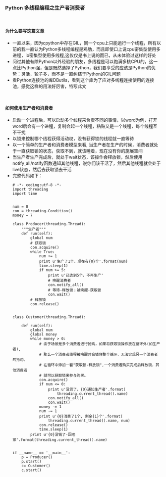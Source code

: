### Python 多线程编程之生产者消费者

<br/>

#### 为什么要写这篇文章
* 一直以来，因为cpython中存在GIL，同一个cpu上只能运行一个线程，所有以前的我一直认为Python多线程编程是鸡肋，而且即使口上说cpu密集型使用多进程，io密集型使用多线程,这仅仅是书上说的而已，从未体验过这样的好处
* 问过其他有除Python以外经验的朋友，多线程是可以跑满多核CPU的，这一点比Python强，但是既然选择了Python，我们要享受的应该是Python的优势：灵活，轮子多，而不是一直纠结于Python的GIL问题
* 看Python连接池的库DButils，看到这个库为了应对多线程连接使用的连接池，感觉这样的用法好厉害，特写此文

<br/>

#### 如何使用生产者和消费者
* 启动一个进程后，可以启动多个线程来负责不同的事情，以word为例，打开word后会有一个进程，复制会起一个线程，粘贴又是一个线程，每个线程互不干扰
* 以锁来控制哪个线程获得活动权，没有获得锁的线程就一直等待
* 以一个简单的生产者和消费者模型来看, 当生产者在生产的时候，消费者就处于一直获取锁的状态，获取不到，就该睡着，现在没有你的施展空间
* 当生产者生产完成后，就处于wait状态，该操作会释放锁，然后使用notify_all/notify函数通知其他线程，说你们该干活了，然后其他线程就会处于live状态，然后去获取锁去干活
* 完整代码如下：
    ```
    # -*- coding:utf-8 -*-
    import threading
    import time


    num = 0
    con = threading.Condition()
    money = 7

    class Producer(threading.Thread):
        """生产者"""
        def run(self):
            global num
            # 获取锁
            con.acquire()
            while True:
                num += 1
                print u'生产了1个，现在有{0}个'.format(num)
                time.sleep(1)
                if num >= 5:
                    print u'已达到5个，不再生产'
                    # 唤醒消费者
                    con.notify_all()
                    # 等待-释放锁；被唤醒-获取锁
                    con.wait()
            # 释放锁
            con.release()


    class Customer(threading.Thread):

        def run(self):
            global num
            global money
            while money > 0:
                # 由于场景是多个消费者进行抢购，如果将获取锁操作放在循环外(如生产者),
                # 那么一个消费者线程被唤醒时会锁住整个循环，无法实现另一个消费者的抢购。
                # 在循环中添加一套"获取锁-释放锁",一个消费者购买完成后释放锁，其他消费者
                # 就可以获取锁来参与购买。
                con.acquire()
                if num <= 0:
                    print u'没货了，{0}通知生产者'.format(
                        threading.current_thread().name)
                    con.notify_all()
                    con.wait()
                money -= 1
                num -= 1
                print u'{0}消费了1个, 剩余{1}个'.format(
                    threading.current_thread().name, num)
                con.release()
                time.sleep(1)
            print u'{0}没钱了-回老家'.format(threading.current_thread().name)


    if __name__ == '__main__':
        p = Producer()
        p.start()
        c= Customer()
        c.start()
    
    ```
